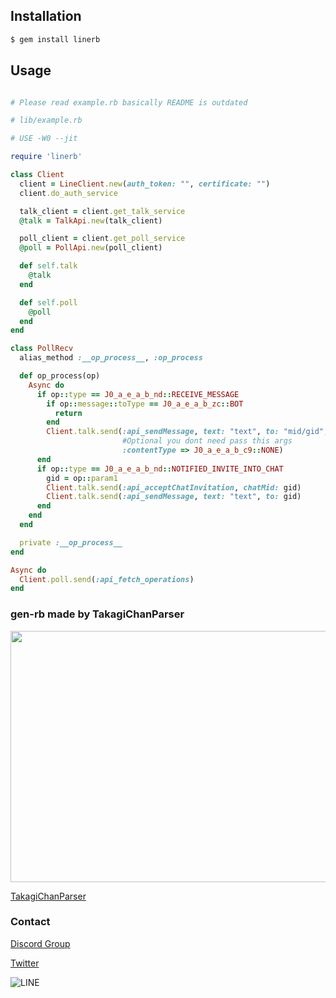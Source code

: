 ## Installation
```bash
$ gem install linerb
```
## Usage
```ruby

# Please read example.rb basically README is outdated

# lib/example.rb

# USE -W0 --jit

require 'linerb'

class Client
  client = LineClient.new(auth_token: "", certificate: "")
  client.do_auth_service

  talk_client = client.get_talk_service
  @talk = TalkApi.new(talk_client)

  poll_client = client.get_poll_service
  @poll = PollApi.new(poll_client)

  def self.talk
    @talk
  end

  def self.poll
    @poll
  end
end

class PollRecv
  alias_method :__op_process__, :op_process

  def op_process(op)
    Async do
      if op::type == J0_a_e_a_b_nd::RECEIVE_MESSAGE
        if op::message::toType == J0_a_e_a_b_zc::BOT
          return
        end
        Client.talk.send(:api_sendMessage, text: "text", to: "mid/gid",
                         #Optional you dont need pass this args
                         :contentType => J0_a_e_a_b_c9::NONE)
      end
      if op::type == J0_a_e_a_b_nd::NOTIFIED_INVITE_INTO_CHAT
        gid = op::param1
        Client.talk.send(:api_acceptChatInvitation, chatMid: gid)
        Client.talk.send(:api_sendMessage, text: "text", to: gid)
      end
    end
  end

  private :__op_process__
end

Async do
  Client.poll.send(:api_fetch_operations)
end

```

### gen-rb made by TakagiChanParser

<img src="https://camo.githubusercontent.com/b679caea47becef33a5bfcef1850784f59496ab6/68747470733a2f2f7062732e7477696d672e636f6d2f6d656469612f45686556546169553441414a4e4d4e3f666f726d61743d6a7067" width="600" height="402">

[TakagiChanParser](https://github.com/TakagiChan/LineThriftParsed)

### Contact

[Discord Group](https://discord.gg/udujncd)

[Twitter](https://twitter.com/TakagiChanDayo)

![LINE](https://i.imgur.com/2Cc6vJj.png)
